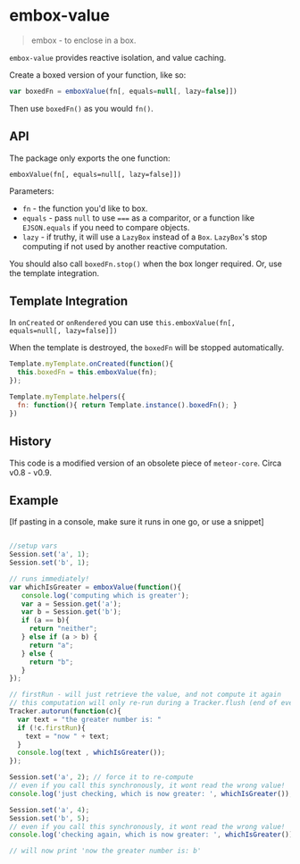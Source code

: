 embox-value
=================

> embox - to enclose in a box.

`embox-value` provides reactive isolation, and value caching.

Create a boxed version of your function, like so:

```js
var boxedFn = emboxValue(fn[, equals=null[, lazy=false]])
```

Then use `boxedFn()` as you would `fn()`.


API
----------

The package only exports the one function:

`emboxValue(fn[, equals=null[, lazy=false]])`

Parameters:

 * `fn` - the function you'd like to box.
 * `equals` - pass `null` to use `===` as a comparitor, or a function like `EJSON.equals` if you need to compare objects.
 * `lazy` - if truthy, it will use a `LazyBox` instead of a `Box`. `LazyBox`'s stop computing if not used by another reactive computation.


You should also call `boxedFn.stop()` when the box longer required. Or, use the template integration.



Template Integration
--------------------

In `onCreated` or `onRendered` you can use `this.emboxValue(fn[, equals=null[, lazy=false]])`

When the template is destroyed, the `boxedFn` will be stopped automatically.


```js
Template.myTemplate.onCreated(function(){
  this.boxedFn = this.emboxValue(fn);
});

Template.myTemplate.helpers({
  fn: function(){ return Template.instance().boxedFn(); }
})
```

History
------------

This code is a modified version of an obsolete piece of `meteor-core`. Circa v0.8 - v0.9.

Example
------------

[If pasting in a console, make sure it runs in one go, or use a snippet]

```js

//setup vars
Session.set('a', 1);
Session.set('b', 1);

// runs immediately!
var whichIsGreater = emboxValue(function(){
   console.log('computing which is greater');
   var a = Session.get('a');
   var b = Session.get('b');
   if (a == b){
     return "neither";
   } else if (a > b) {
     return "a";
   } else {
     return "b";
   }
});

// firstRun - will just retrieve the value, and not compute it again
// this computation will only re-run during a Tracker.flush (end of event-loop)
Tracker.autorun(function(c){
  var text = "the greater number is: "
  if (!c.firstRun){
    text = "now " + text;
  }
  console.log(text , whichIsGreater());
});

Session.set('a', 2); // force it to re-compute
// even if you call this synchronously, it wont read the wrong value!
console.log('just checking, which is now greater: ', whichIsGreater()); // a!

Session.set('a', 4);
Session.set('b', 5);
// even if you call this synchronously, it wont read the wrong value!
console.log('checking again, which is now greater: ', whichIsGreater()); // b!

// will now print 'now the greater number is: b'

```

